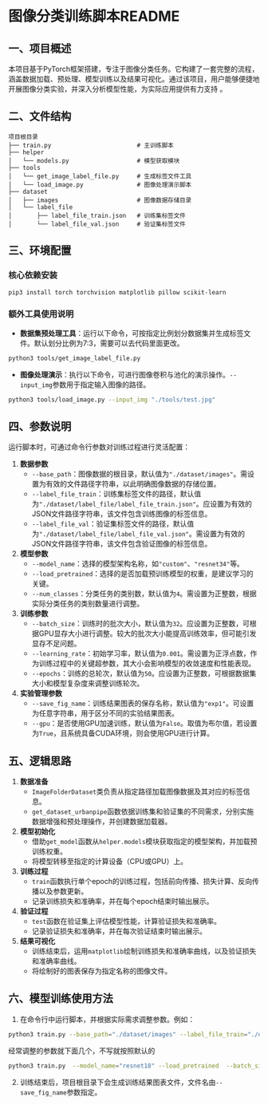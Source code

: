 # 图像分类训练脚本README
## 一、项目概述
本项目基于PyTorch框架搭建，专注于图像分类任务。它构建了一套完整的流程，涵盖数据加载、预处理、模型训练以及结果可视化。通过该项目，用户能够便捷地开展图像分类实验，并深入分析模型性能，为实际应用提供有力支持 。

## 二、文件结构
```
项目根目录
├── train.py                        # 主训练脚本
├── helper
│   └── models.py                   # 模型获取模块
├── tools
│   └── get_image_label_file.py     # 生成标签文件工具
│   └── load_image.py               # 图像处理演示脚本
├── dataset
│   ├── images                      # 图像数据存储目录
│   └── label_file
│       ├── label_file_train.json   # 训练集标签文件
│       └── label_file_val.json     # 验证集标签文件
```

## 三、环境配置
### 核心依赖安装
```bash
pip3 install torch torchvision matplotlib pillow scikit-learn
```
### 额外工具使用说明
- **数据集预处理工具**：运行以下命令，可按指定比例划分数据集并生成标签文件。默认划分比例为7:3，需要可以去代码里面更改。
```bash
python3 tools/get_image_label_file.py
```
- **图像处理演示**：执行以下命令，可进行图像卷积与池化的演示操作。`--input_img`参数用于指定输入图像的路径。
```bash
python3 tools/load_image.py --input_img "./tools/test.jpg"
```

## 四、参数说明
运行脚本时，可通过命令行参数对训练过程进行灵活配置：
1. **数据参数**
    - `--base_path`：图像数据的根目录，默认值为`"./dataset/images"`。需设置为有效的文件路径字符串，以此明确图像数据的存储位置。
    - `--label_file_train`：训练集标签文件的路径，默认值为`"./dataset/label_file/label_file_train.json"`。应设置为有效的JSON文件路径字符串，该文件包含训练图像的标签信息。
    - `--label_file_val`：验证集标签文件的路径，默认值为`"./dataset/label_file/label_file_val.json"`。需设置为有效的JSON文件路径字符串，该文件包含验证图像的标签信息。
2. **模型参数**
    - `--model_name`：选择的模型架构名称，如`"custom"`、`"resnet34"`等。
    - `--load_pretrained`：选择的是否加载预训练模型的权重，是建议学习的关键。
    - `--num_classes`：分类任务的类别数，默认值为`4`。需设置为正整数，根据实际分类任务的类别数量进行调整。
3. **训练参数**
    - `--batch_size`：训练时的批次大小，默认值为`32`。应设置为正整数，可根据GPU显存大小进行调整。较大的批次大小能提高训练效率，但可能引发显存不足问题。
    - `--learning_rate`：初始学习率，默认值为`0.001`。需设置为正浮点数，作为训练过程中的关键超参数，其大小会影响模型的收敛速度和性能表现。
    - `--epochs`：训练的总轮次，默认值为`50`。应设置为正整数，可根据数据集大小和模型复杂度来调整训练轮次。
4. **实验管理参数**
    - `--save_fig_name`：训练结果图表的保存名称，默认值为`"exp1"`。可设置为任意字符串，用于区分不同的实验结果图表。
    - `--gpu`：是否使用GPU加速训练，默认值为`False`。取值为布尔值，若设置为`True`，且系统具备CUDA环境，则会使用GPU进行计算。

## 五、逻辑思路
1. **数据准备**
    - `ImageFolderDataset`类负责从指定路径加载图像数据及其对应的标签信息。
    - `get_dataset_urbanpipe`函数依据训练集和验证集的不同需求，分别实施数据增强和预处理操作，并创建数据加载器。
2. **模型初始化**
    - 借助`get_model`函数从`helper.models`模块获取指定的模型架构，并加载预训练权重。
    - 将模型转移至指定的计算设备（CPU或GPU）上。
3. **训练过程**
    - `train`函数执行单个epoch的训练过程，包括前向传播、损失计算、反向传播以及参数更新。
    - 记录训练损失和准确率，并在每个epoch结束时输出展示。
4. **验证过程**
    - `test`函数在验证集上评估模型性能，计算验证损失和准确率。
    - 记录验证损失和准确率，并在每次验证结束时输出展示。
5. **结果可视化**
    - 训练结束后，运用`matplotlib`绘制训练损失和准确率曲线，以及验证损失和准确率曲线。
    - 将绘制好的图表保存为指定名称的图像文件。

## 六、模型训练使用方法
1. 在命令行中运行脚本，并根据实际需求调整参数。例如：
```bash
python3 train.py --base_path="./dataset/images" --label_file_train="./dataset/label_file/label_file_train.json" --label_file_val="./dataset/label_file/label_file_val.json" --model_name="resnet18" --load_pretrained  --num_classes=4 --batch_size=32 --learning_rate=0.001 --epochs=50 --save_fig_name="exp1" --gpu
```
经常调整的参数就下面几个，不写就按照默认的
```bash
python3 train.py  --model_name="resnet18" --load_pretrained  --batch_size=32 --learning_rate=0.001 --epochs=50 --save_fig_name="exp1"
```
2. 训练结束后，项目根目录下会生成训练结果图表文件，文件名由`--save_fig_name`参数指定。 